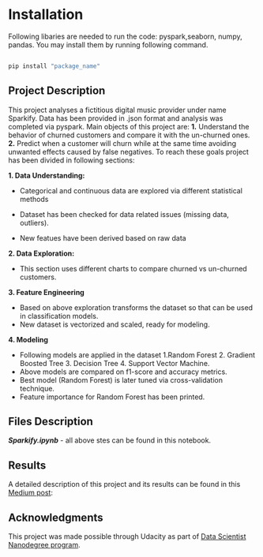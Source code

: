 # Installation

 

Following libaries are needed to run the code: pyspark,seaborn, numpy, pandas. You may install them by running following command.

 

```bash

pip install "package_name"

```

 

## Project Description

 

This project analyses a fictitious digital music provider under name Sparkify. Data has been provided in .json format and analysis was completed via pyspark. Main objects of this project are: **1.** Understand the behavior of churned customers and compare it with the un-churned ones.  **2.** Predict when a customer will churn while at the same time avoiding unwanted effects caused by false negatives. To reach these goals project has been divided in following sections:

 

**1. Data Understanding:**

        

 - Categorical and continuous data are explored via different statistical methods

- Dataset has been checked for data related issues (missing data, outliers). 

- New featues have been derived based on raw data

 

**2. Data Exploration:**

 

- This section uses different charts to compare churned vs un-churned customers.

 

**3. Feature Engineering**


 

- Based on above exploration transforms the dataset so that can be used in classification models.
- New dataset is vectorized and scaled, ready for modeling.

**4. Modeling**
 
- Following models are applied in the dataset 1.Random Forest 2. Gradient Boosted Tree 3. Decision Tree 4. Support Vector Machine. 
- Above models are compared on f1-score and accuracy metrics.
- Best model (Random Forest) is later tuned via cross-validation technique.
- Feature importance for Random Forest has been printed.

## Files Description

 

_**Sparkify.ipynb**_ - all above stes can be found in this notebook.

 

 

## Results

 

A detailed description of this project and its results can be found in this [Medium post](https://medium.com/@_Florida/churn-butter-not-customers-5cbb23d640f):


 
## Acknowledgments
This project was made possible through Udacity as part of [Data Scientist Nanodegree program](https://www.udacity.com/course/data-scientist-nanodegree--nd025).
